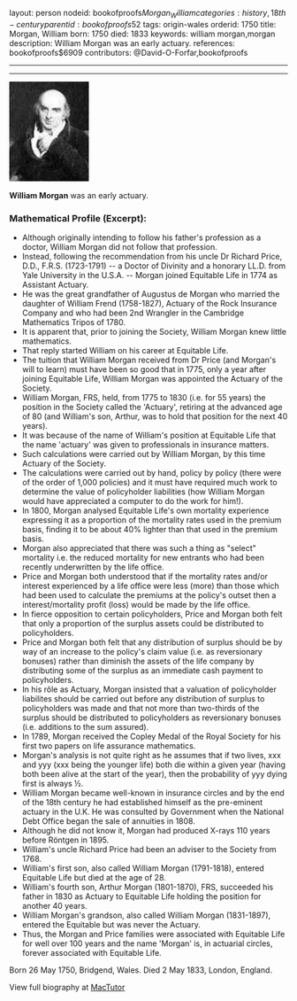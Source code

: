 layout: person
nodeid: bookofproofs$Morgan_William
categories: history,18th-century
parentid: bookofproofs$52
tags: origin-wales
orderid: 1750
title: Morgan, William
born: 1750
died: 1833
keywords: william morgan,morgan
description: William Morgan was an early actuary.
references: bookofproofs$6909
contributors: @David-O-Forfar,bookofproofs

---



---

![Morgan_William.jpg](https://github.com/bookofproofs/bookofproofs.github.io/blob/main/_sources/_assets/images/portraits/Morgan_William.jpg?raw=true)

**William Morgan** was an early actuary.

### Mathematical Profile (Excerpt):
* Although originally intending to follow his father's profession as a doctor, William Morgan did not follow that profession.
* Instead, following the recommendation from his uncle Dr Richard Price, D.D., F.R.S. (1723-1791) -- a Doctor of Divinity and a honorary LL.D. from Yale University in the U.S.A. -- Morgan joined Equitable Life in 1774 as Assistant Actuary.
* He was the great grandfather of Augustus de Morgan who married the daughter of William Frend (1758-1827), Actuary of the Rock Insurance Company and who had been 2nd Wrangler in the Cambridge Mathematics Tripos of 1780.
* It is apparent that, prior to joining the Society, William Morgan knew little mathematics.
* That reply started William on his career at Equitable Life.
* The tuition that William Morgan received from Dr Price (and Morgan's will to learn) must have been so good that in 1775, only a year after joining Equitable Life, William Morgan was appointed the Actuary of the Society.
* William Morgan, FRS, held, from 1775 to 1830 (i.e. for 55 years) the position in the Society called the 'Actuary', retiring at the advanced age of 80 (and William's son, Arthur, was to hold that position for the next 40 years).
* It was because of the name of William's position at Equitable Life that the name 'actuary' was given to professionals in insurance matters.
* Such calculations were carried out by William Morgan, by this time Actuary of the Society.
* The calculations were carried out by hand, policy by policy (there were of the order of 1,000 policies) and it must have required much work to determine the value of policyholder liabilities (how William Morgan would have appreciated a computer to do the work for him!).
* In 1800, Morgan analysed Equitable Life's own mortality experience expressing it as a proportion of the mortality rates used in the premium basis, finding it to be about 40% lighter than that used in the premium basis.
* Morgan also appreciated that there was such a thing as "select" mortality i.e. the reduced mortality for new entrants who had been recently underwritten by the life office.
* Price and Morgan both understood that if the mortality rates and/or interest experienced by a life office were less (more) than those which had been used to calculate the premiums at the policy's outset then a interest/mortality profit (loss) would be made by the life office.
* In fierce opposition to certain policyholders, Price and Morgan both felt that only a proportion of the surplus assets could be distributed to policyholders.
* Price and Morgan both felt that any distribution of surplus should be by way of an increase to the policy's claim value (i.e. as reversionary bonuses) rather than diminish the assets of the life company by distributing some of the surplus as an immediate cash payment to policyholders.
* In his rôle as Actuary, Morgan insisted that a valuation of policyholder liabilites should be carried out before any distribution of surplus to policyholders was made and that not more than two-thirds of the surplus should be distributed to policyholders as reversionary bonuses (i.e. additions to the sum assured).
* In 1789, Morgan received the Copley Medal of the Royal Society for his first two papers on life assurance mathematics.
* Morgan's analysis is not quite right as he assumes that if two lives, xxx and yyy (xxx being the younger life) both die within a given year (having both been alive at the start of the year), then the probability of yyy dying first is always ½.
* William Morgan became well-known in insurance circles and by the end of the 18th  century he had established himself as the pre-eminent actuary in the U.K. He was consulted by Government when the National Debt Office began the sale of annuities in 1808.
* Although he did not know it, Morgan had produced X-rays 110 years before Röntgen in 1895.
* William's uncle Richard Price had been an adviser to the Society from 1768.
* William's first son, also called William Morgan (1791-1818), entered Equitable Life but died at the age of 28.
* William's fourth son, Arthur Morgan (1801-1870), FRS, succeeded his father in 1830 as Actuary to Equitable Life holding the position for another 40 years.
* William Morgan's grandson, also called William Morgan (1831-1897), entered the Equitable but was never the Actuary.
* Thus, the Morgan and Price families were associated with Equitable Life for well over 100 years and the name 'Morgan' is, in actuarial circles, forever associated with Equitable Life.

Born 26 May 1750, Bridgend, Wales. Died 2 May 1833, London, England.

View full biography at [MacTutor](https://mathshistory.st-andrews.ac.uk/Biographies/Morgan_William/)
